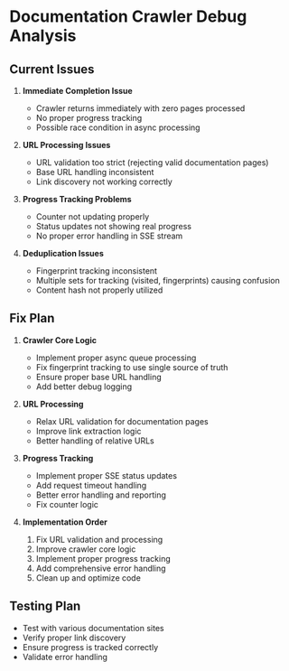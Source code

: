 # Documentation Crawler Debug Analysis

## Current Issues

1. **Immediate Completion Issue**
   - Crawler returns immediately with zero pages processed
   - No proper progress tracking
   - Possible race condition in async processing

2. **URL Processing Issues**
   - URL validation too strict (rejecting valid documentation pages)
   - Base URL handling inconsistent
   - Link discovery not working correctly

3. **Progress Tracking Problems**
   - Counter not updating properly
   - Status updates not showing real progress
   - No proper error handling in SSE stream

4. **Deduplication Issues**
   - Fingerprint tracking inconsistent
   - Multiple sets for tracking (visited, fingerprints) causing confusion
   - Content hash not properly utilized

## Fix Plan

1. **Crawler Core Logic**
   - Implement proper async queue processing
   - Fix fingerprint tracking to use single source of truth
   - Ensure proper base URL handling
   - Add better debug logging

2. **URL Processing**
   - Relax URL validation for documentation pages
   - Improve link extraction logic
   - Better handling of relative URLs

3. **Progress Tracking**
   - Implement proper SSE status updates
   - Add request timeout handling
   - Better error handling and reporting
   - Fix counter logic

4. **Implementation Order**
   1. Fix URL validation and processing
   2. Improve crawler core logic
   3. Implement proper progress tracking
   4. Add comprehensive error handling
   5. Clean up and optimize code

## Testing Plan
- Test with various documentation sites
- Verify proper link discovery
- Ensure progress is tracked correctly
- Validate error handling
